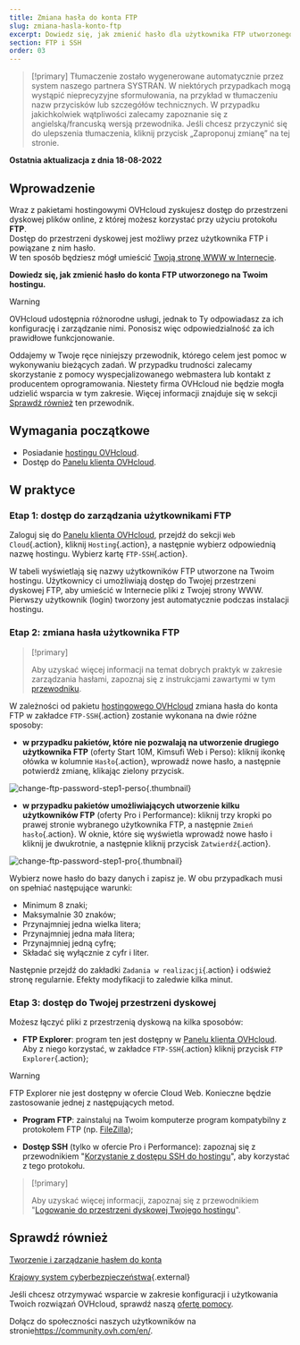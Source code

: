 ```yaml
---
title: Zmiana hasła do konta FTP
slug: zmiana-hasla-konto-ftp
excerpt: Dowiedz się, jak zmienić hasło dla użytkownika FTP utworzonego na Twoim hostingu
section: FTP i SSH
order: 03
---
```


> [!primary]
> Tłumaczenie zostało wygenerowane automatycznie przez system naszego partnera SYSTRAN. W niektórych przypadkach mogą wystąpić nieprecyzyjne sformułowania, na przykład w tłumaczeniu nazw przycisków lub szczegółów technicznych. W przypadku jakichkolwiek wątpliwości zalecamy zapoznanie się z angielską/francuską wersją przewodnika. Jeśli chcesz przyczynić się do ulepszenia tłumaczenia, kliknij przycisk „Zaproponuj zmianę” na tej stronie.
>

**Ostatnia aktualizacja z dnia 18-08-2022**

## Wprowadzenie 

Wraz z pakietami hostingowymi OVHcloud zyskujesz dostęp do przestrzeni dyskowej plików online, z której możesz korzystać przy użyciu protokołu **FTP**.<br>Dostęp do przestrzeni dyskowej jest możliwy przez użytkownika FTP i powiązane z nim hasło.
<br>W ten sposób będziesz mógł umieścić [Twoją stronę WWW w Internecie](https://docs.ovh.com/pl/hosting/hosting_www_umieszczenie_strony_w_internecie/#3-zapisanie-plikow-na-przestrzeni-dyskowej).

**Dowiedz się, jak zmienić hasło do konta FTP utworzonego na Twoim hostingu.**

> [!warning]
>
> OVHcloud udostępnia różnorodne usługi, jednak to Ty odpowiadasz za ich konfigurację i zarządzanie nimi. Ponosisz więc odpowiedzialność za ich prawidłowe funkcjonowanie.
>
> Oddajemy w Twoje ręce niniejszy przewodnik, którego celem jest pomoc w wykonywaniu bieżących zadań. W przypadku trudności zalecamy skorzystanie z pomocy wyspecjalizowanego webmastera lub kontakt z producentem oprogramowania. Niestety firma OVHcloud nie będzie mogła udzielić wsparcia w tym zakresie. Więcej informacji znajduje się w sekcji [Sprawdź również](#gofurther) ten przewodnik.
>

## Wymagania początkowe

- Posiadanie [hostingu OVHcloud](https://www.ovhcloud.com/pl/web-hosting/).
- Dostęp do [Panelu klienta OVHcloud](https://www.ovh.com/auth/?action=gotomanager&from=https://www.ovh.pl/&ovhSubsidiary=pl).

## W praktyce

### Etap 1: dostęp do zarządzania użytkownikami FTP

Zaloguj się do [Panelu klienta OVHcloud](https://www.ovh.com/auth/?action=gotomanager&from=https://www.ovh.pl/&ovhSubsidiary=pl), przejdź do sekcji `Web Cloud`{.action}, kliknij `Hosting`{.action}, a następnie wybierz odpowiednią nazwę hostingu. Wybierz kartę `FTP-SSH`{.action}.

W tabeli wyświetlają się nazwy użytkowników FTP utworzone na Twoim hostingu. Użytkownicy ci umożliwiają dostęp do Twojej przestrzeni dyskowej FTP, aby umieścić w Internecie pliki z Twojej strony WWW. Pierwszy użytkownik (login) tworzony jest automatycznie podczas instalacji hostingu.

### Etap 2: zmiana hasła użytkownika FTP

> [!primary]
>
> Aby uzyskać więcej informacji na temat dobrych praktyk w zakresie zarządzania hasłami, zapoznaj się z instrukcjami zawartymi w tym [przewodniku](https://docs.ovh.com/pl/customer/zarzadzanie-haslem/).
>

W zależności od pakietu [hostingowego OVHcloud](https://www.ovhcloud.com/pl/web-hosting/) zmiana hasła do konta FTP w zakładce `FTP-SSH`{.action} zostanie wykonana na dwie różne sposoby:

- **w przypadku pakietów, które nie pozwalają na utworzenie drugiego użytkownika FTP** (oferty Start 10M, Kimsufi Web i Perso): kliknij ikonkę ołówka w kolumnie `Hasło`{.action}, wprowadź nowe hasło, a następnie potwierdź zmianę, klikając zielony przycisk.

![change-ftp-password-step1-perso](images/change-ftp-password-step1-perso.png){.thumbnail}

- **w przypadku pakietów umożliwiających utworzenie kilku użytkowników FTP** (oferty Pro i Performance): kliknij trzy kropki po prawej stronie wybranego użytkownika FTP, a następnie `Zmień hasło`{.action}. W oknie, które się wyświetla wprowadź nowe hasło i kliknij je dwukrotnie, a następnie kliknij przycisk `Zatwierdź`{.action}.

![change-ftp-password-step1-pro](images/change-ftp-password-step1-pro.png){.thumbnail}

Wybierz nowe hasło do bazy danych i zapisz je. W obu przypadkach musi on spełniać następujące warunki:

- Minimum 8 znaki;
- Maksymalnie 30 znaków;
- Przynajmniej jedna wielka litera;
- Przynajmniej jedna mała litera;
- Przynajmniej jedną cyfrę;
- Składać się wyłącznie z cyfr i liter.

Następnie przejdź do zakładki `Zadania w realizacji`{.action} i odśwież stronę regularnie. Efekty modyfikacji to zaledwie kilka minut.

### Etap 3: dostęp do Twojej przestrzeni dyskowej

Możesz łączyć pliki z przestrzenią dyskową na kilka sposobów:

- **FTP Explorer**: program ten jest dostępny w [Panelu klienta OVHcloud](https://www.ovh.com/auth/?action=gotomanager&from=https://www.ovh.pl/&ovhSubsidiary=pl). Aby z niego korzystać, w zakładce `FTP-SSH`{.action} kliknij przycisk `FTP Explorer`{.action};

> [!warning]
>
> FTP Explorer nie jest dostępny w ofercie Cloud Web. Konieczne będzie zastosowanie jednej z następujących metod.

- **Program FTP**: zainstaluj na Twoim komputerze program kompatybilny z protokołem FTP (np. [FileZilla](https://docs.ovh.com/pl/hosting/hosting_www_przewodnik_dotyczacy_korzystania_z_programu_filezilla/));

- **Dostęp SSH** (tylko w ofercie Pro i Performance): zapoznaj się z przewodnikiem "[Korzystanie z dostępu SSH do hostingu](https://docs.ovh.com/pl/hosting/hosting_www_ssh_na_hostingu/)", aby korzystać z tego protokołu.

> [!primary]
>
> Aby uzyskać więcej informacji, zapoznaj się z przewodnikiem "[Logowanie do przestrzeni dyskowej Twojego hostingu](https://docs.ovh.com/fr/hosting/connexion-espace-stockage-ftp-hebergement-web/)".
>

## Sprawdź również <a name="gofurther"></a>

[Tworzenie i zarządzanie hasłem do konta](https://docs.ovh.com/pl/customer/zarzadzanie-haslem/)

[Krajowy system cyberbezpieczeństwa](https://www.gov.pl/web/cyfryzacja/krajowy-system-cyberbezpieczenstwa-){.external}

Jeśli chcesz otrzymywać wsparcie w zakresie konfiguracji i użytkowania Twoich rozwiązań OVHcloud, sprawdź naszą [ofertę pomocy](https://www.ovhcloud.com/pl/support-levels/).

Dołącz do społeczności naszych użytkowników na stronie<https://community.ovh.com/en/>.
